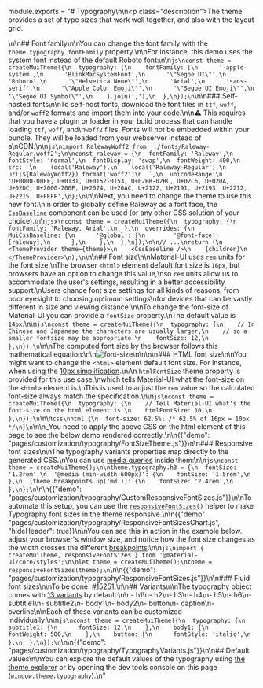 module.exports = "# Typography\n\n<p class=\"description\">The theme provides a set of type sizes that work well together, and also with the layout grid.</p>\n\n## Font family\n\nYou can change the font family with the `theme.typography.fontFamily` property.\n\nFor instance, this demo uses the system font instead of the default Roboto font:\n\n```js\nconst theme = createMuiTheme({\n  typography: {\n    fontFamily: [\n      '-apple-system',\n      'BlinkMacSystemFont',\n      '\"Segoe UI\"',\n      'Roboto',\n      '\"Helvetica Neue\"',\n      'Arial',\n      'sans-serif',\n      '\"Apple Color Emoji\"',\n      '\"Segoe UI Emoji\"',\n      '\"Segoe UI Symbol\"',\n    ].join(','),\n  },\n});\n```\n\n### Self-hosted fonts\n\nTo self-host fonts, download the font files in `ttf`, `woff`, and/or `woff2` formats and import them into your code.\n\n⚠️ This requires that you have a plugin or loader in your build process that can handle loading `ttf`, `woff`, and\n`woff2` files. Fonts will _not_ be embedded within your bundle. They will be loaded from your webserver instead of a\nCDN.\n\n```js\nimport RalewayWoff2 from './fonts/Raleway-Regular.woff2';\n\nconst raleway = {\n  fontFamily: 'Raleway',\n  fontStyle: 'normal',\n  fontDisplay: 'swap',\n  fontWeight: 400,\n  src: `\n    local('Raleway'),\n    local('Raleway-Regular'),\n    url(${RalewayWoff2}) format('woff2')\n  `,\n  unicodeRange:\n    'U+0000-00FF, U+0131, U+0152-0153, U+02BB-02BC, U+02C6, U+02DA, U+02DC, U+2000-206F, U+2074, U+20AC, U+2122, U+2191, U+2193, U+2212, U+2215, U+FEFF',\n};\n```\n\nNext, you need to change the theme to use this new font.\nIn order to globally define Raleway as a font face, the [`CssBaseline`](/components/css-baseline/) component can be used (or any other CSS solution of your choice).\n\n```jsx\nconst theme = createMuiTheme({\n  typography: {\n    fontFamily: 'Raleway, Arial',\n  },\n  overrides: {\n    MuiCssBaseline: {\n      '@global': {\n        '@font-face': [raleway],\n      },\n    },\n  },\n});\n\n// ...\nreturn (\n  <ThemeProvider theme={theme}>\n    <CssBaseline />\n    {children}\n  </ThemeProvider>\n);\n```\n\n## Font size\n\nMaterial-UI uses `rem` units for the font size.\nThe browser `<html>` element default font size is `16px`, but browsers have an option to change this value,\nso `rem` units allow us to accommodate the user's settings, resulting in a better accessibility support.\nUsers change font size settings for all kinds of reasons, from poor eyesight to choosing optimum settings\nfor devices that can be vastly different in size and viewing distance.\n\nTo change the font-size of Material-UI you can provide a `fontSize` property.\nThe default value is `14px`.\n\n```js\nconst theme = createMuiTheme({\n  typography: {\n    // In Chinese and Japanese the characters are usually larger,\n    // so a smaller fontsize may be appropriate.\n    fontSize: 12,\n  },\n});\n```\n\nThe computed font size by the browser follows this mathematical equation:\n\n![font-size](/static/images/font-size.gif)\n\n<!-- https://latex.codecogs.com/gif.latex?computed&space;=&space;specification&space;\\frac{typography.fontSize}{14}&space;\\frac{html&space;font&space;size}{typography.htmlFontSize} -->\n\n### HTML font size\n\nYou might want to change the `<html>` element default font size. For instance, when using the [10px simplification](https://www.sitepoint.com/understanding-and-using-rem-units-in-css/).\nAn `htmlFontSize` theme property is provided for this use case,\nwhich tells Material-UI what the font-size on the `<html>` element is.\nThis is used to adjust the `rem` value so the calculated font-size always match the specification.\n\n```js\nconst theme = createMuiTheme({\n  typography: {\n    // Tell Material-UI what's the font-size on the html element is.\n    htmlFontSize: 10,\n  },\n});\n```\n\n```css\nhtml {\n  font-size: 62.5%; /* 62.5% of 16px = 10px */\n}\n```\n\n_You need to apply the above CSS on the html element of this page to see the below demo rendered correctly_\n\n{{\"demo\": \"pages/customization/typography/FontSizeTheme.js\"}}\n\n### Responsive font sizes\n\nThe typography variants properties map directly to the generated CSS.\nYou can use [media queries](/customization/breakpoints/#api) inside them:\n\n```js\nconst theme = createMuiTheme();\n\ntheme.typography.h3 = {\n  fontSize: '1.2rem',\n  '@media (min-width:600px)': {\n    fontSize: '1.5rem',\n  },\n  [theme.breakpoints.up('md')]: {\n    fontSize: '2.4rem',\n  },\n};\n```\n\n{{\"demo\": \"pages/customization/typography/CustomResponsiveFontSizes.js\"}}\n\nTo automate this setup, you can use the [`responsiveFontSizes()`](/customization/theming/#responsivefontsizes-theme-options-theme) helper to make Typography font sizes in the theme responsive.\n\n{{\"demo\": \"pages/customization/typography/ResponsiveFontSizesChart.js\", \"hideHeader\": true}}\n\nYou can see this in action in the example below. adjust your browser's window size, and notice how the font size changes as the width crosses the different [breakpoints](/customization/breakpoints/):\n\n```js\nimport { createMuiTheme, responsiveFontSizes } from '@material-ui/core/styles';\n\nlet theme = createMuiTheme();\ntheme = responsiveFontSizes(theme);\n```\n\n{{\"demo\": \"pages/customization/typography/ResponsiveFontSizes.js\"}}\n\n### Fluid font sizes\n\nTo be done: [#15251](https://github.com/Foso/material-ui/issues/15251).\n\n## Variants\n\nThe typography object comes with [13 variants](/components/typography/#component) by default:\n\n- h1\n- h2\n- h3\n- h4\n- h5\n- h6\n- subtitle1\n- subtitle2\n- body1\n- body2\n- button\n- caption\n- overline\n\nEach of these variants can be customized individually:\n\n```js\nconst theme = createMuiTheme({\n  typography: {\n    subtitle1: {\n      fontSize: 12,\n    },\n    body1: {\n      fontWeight: 500,\n    },\n    button: {\n      fontStyle: 'italic',\n    },\n  },\n});\n```\n\n{{\"demo\": \"pages/customization/typography/TypographyVariants.js\"}}\n\n## Default values\n\nYou can explore the default values of the typography using [the theme explorer](/customization/default-theme/?expand-path=$.typography) or by opening the dev tools console on this page (`window.theme.typography`).\n"
